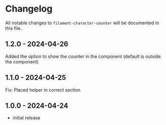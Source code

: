 # Changelog

All notable changes to `filament-character-counter` will be documented in this file.

## 1.2.0 - 2024-04-26

Added the option to show the counter in the component (default is outside the component)

## 1.1.0 - 2024-04-25

Fix: Placed helper in correct section

## 1.0.0 - 2024-04-24

- initial release
